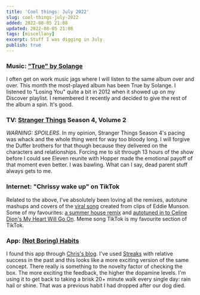 ```yaml
---
title: 'Cool things: July 2022'
slug: cool-things-july-2022
added: 2022-08-05 21:08
updated: 2022-08-05 21:08
tags: [miscellany]
excerpt: Stuff I was digging in July.
publish: true
---
```


### Music: ["True" by Solange](https://open.spotify.com/album/3r9UTfGCgZLCOhV7cz99YC?si=AcdohijOTxurUZZhHas-dg)
I often get on work music jags where I will listen to the same album over and over. This month the most-played album has been True by Solange. I listened to "Losing You" quite a bit in 2012 when it showed up on my Discover playlist. I remembered it recently and decided to give the rest of the album a spin. It's good.

### TV: [Stranger Things](https://www.imdb.com/title/tt4574334/) Season 4, Volume 2
_WARNING: SPOILERS_.
In my opinion, Stranger Things Season 4's pacing was whack and the whole thing went for way too bloody long. I will forgive the Duffer brothers for that though because they delivered on the characters and relationships. Forcing me to sit through 13 hours of the show before I could see Eleven reunite with Hopper made the emotional payoff of that moment even better. I was bawling. What can I say, dead parent stuff always gets to me.

### Internet: "Chrissy wake up" on TikTok
Related to the above, I've absolutely been loving all the remixes, autotune mashups and covers of the [viral song](https://www.youtube.com/watch?v=AhGLgZZoszk) created from clips of Eddie Munson. Some of my favourites: [a summer house remix](https://www.tiktok.com/@mikedemero/video/7124692528741223685) and [autotuned in to Celine Dion's My Heart Will Go On](https://www.tiktok.com/@aymansbooks/video/7125576292879142190). Meme song TikTok is my favourite section of TikTok.

### App: [(Not Boring) Habits](https://apps.apple.com/us/app/not-boring-habits/id1593891243)
I found this app through [Chris's blog](https://chriscoyier.net/2022/07/20/the-worlds-most-satisfying-checkbox/). I've used [Streaks](https://streaksapp.com/) with relative success in the past and this looks like a more exciting version of the same concept. There really is something to the novelty factor of checking the box. The more exciting the feedback, the higher the dopamine levels. I'm using it to get back to taking a brisk 20+ minute walk every single day: rain hail or shine. That was a previous habit I had dropped after our dog died.